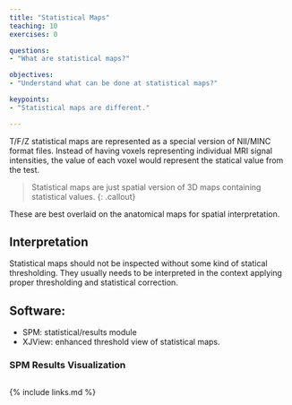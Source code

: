```yaml
---
title: "Statistical Maps"
teaching: 10
exercises: 0

questions:
- "What are statistical maps?"

objectives:
- "Understand what can be done at statistical maps?"

keypoints:
- "Statistical maps are different."

---
```

T/F/Z statistical maps are represented as a special version of NII/MINC format files. Instead of having voxels representing individual MRI signal intensities, the value of each voxel would represent the statical value from the test. 

> Statistical maps are just spatial version of 3D maps containing statistical values. 
{: .callout}

These are best overlaid on the anatomical maps for spatial interpretation.

## Interpretation

Statistical maps should not be inspected without some kind of statical thresholding. They usually needs to be interpreted in the context applying proper thresholding and statistical correction.  

## Software:
- SPM: statistical/results module
- XJView: enhanced threshold view of statistical maps.

### SPM Results Visualization 


##
{% include links.md %}
